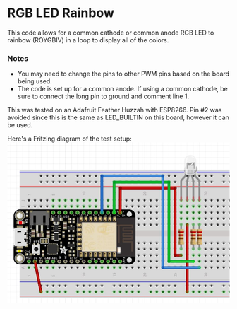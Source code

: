 # RGB LED Rainbow

This code allows for a common cathode or common anode RGB LED to rainbow (ROYGBIV) in a loop to display all of the colors. 

### Notes
- You may need to change the pins to other PWM pins based on the board being used.
- The code is set up for a common anode. If using a common cathode, be sure to connect the long pin to ground and comment line 1. 


This was tested on an Adafruit Feather Huzzah with ESP8266. Pin #2 was avoided since this is the same as LED_BUILTIN on this board, however it can be used.

Here's a Fritzing diagram of the test setup:
![Fritzing diagram](fritzing/Fritzing_RGB_LED_Rainbow_Image.JPG)
